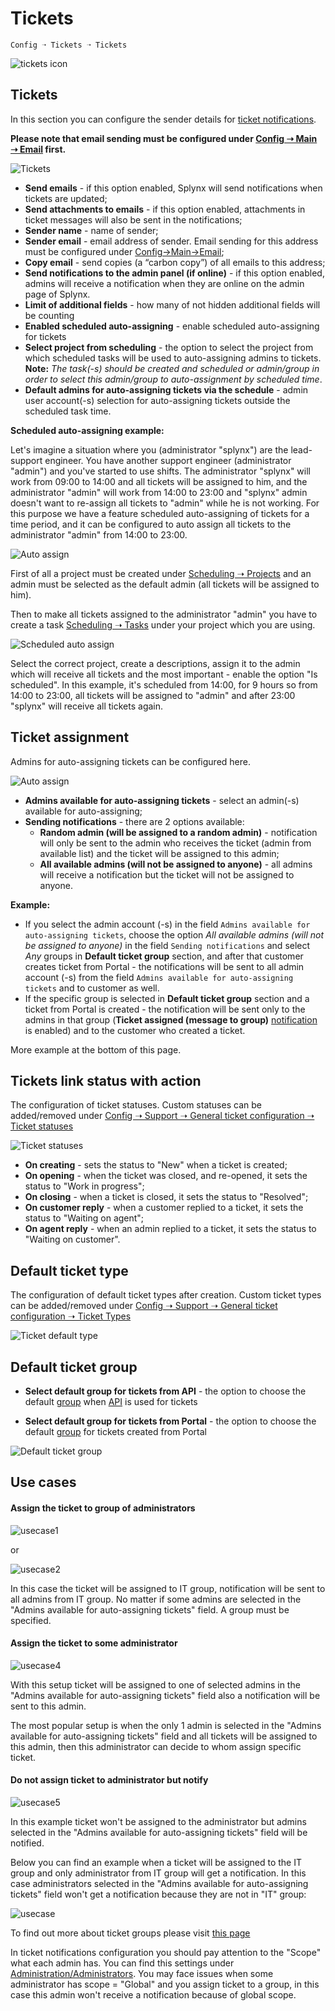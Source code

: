 Tickets
=============
`Config ➝ Tickets ➝ Tickets`

![tickets icon](icon.png)

## Tickets

In this section you can configure the sender details for [ticket notifications](configuration/support/ticket_notifications/tickets_notifications.md).

**Please note that email sending must be configured under [Config ➝ Main ➝ Email](configuration/main_configuration/email_config/email_config.md) first.**

![Tickets](tickets.png)

- **Send emails** - if this option enabled, Splynx will send notifications when tickets are updated;
- **Send attachments to emails** - if this option enabled, attachments in ticket messages  will also be sent in the notifications;
- **Sender name** - name of sender;
- **Sender email** - email address of sender. Email sending for this address must be configured under [Config->Main->Email](configuration/main_configuration/email_config/email_config.md);
- **Copy email** - send copies (a “carbon copy”) of all emails to this address;
- **Send notifications to the admin panel (if online)** - if this option enabled, admins will receive a notification when they are online on the admin page of Splynx.
- **Limit of additional fields** - how many of not hidden additional fields will be counting
- **Enabled scheduled auto-assigning** - enable scheduled auto-assigning for tickets
- **Select project from scheduling** - the option to select the project from which scheduled tasks will be used to auto-assigning admins to tickets. **Note:** *The task(-s) should be created and scheduled or admin/group in order to select this admin/group to auto-assignment by scheduled time*.
- **Default admins for auto-assigning tickets via the schedule** - admin user account(-s) selection for auto-assigning tickets outside the scheduled task time.


**Scheduled auto-assigning example:**

Let's imagine a situation where you (administrator "splynx") are the lead-support engineer. You have another support engineer (administrator "admin") and you've started to use shifts. The administrator "splynx" will work from 09:00 to 14:00 and all tickets will be assigned to him, and the administrator "admin" will work from 14:00 to 23:00 and "splynx" admin doesn't want to re-assign all tickets to "admin" while he is not working. For this purpose we have a feature scheduled auto-assigning of tickets for a time period, and it can be configured to auto assign all tickets to the administrator "admin" from 14:00 to 23:00.

![Auto assign](auto_assign.png)

First of all a project must be created under [Scheduling ➝ Projects](scheduling/projects/projects.md)
and an admin must be selected as the default admin (all tickets will be assigned to him).

Then to make all tickets assigned to the administrator "admin" you have to create a task [Scheduling ➝ Tasks](scheduling/tasks/tasks.md) under your project which you are using.

![Scheduled auto assign](task_example.png)

Select the correct project, create a descriptions, assign it to the admin which will receive all tickets and the most important - enable the option "Is scheduled". In this example, it's scheduled from 14:00, for 9 hours so from 14:00 to 23:00, all tickets will be assigned to "admin" and after 23:00 "splynx" will receive all tickets again.

## Ticket assignment

Admins for auto-assigning tickets can be configured here.

![Auto assign](ticket_assignment.png)

- **Admins available for auto-assigning tickets** - select an admin(-s) available for auto-assigning;
- **Sending notifications** - there are 2 options available:
  * **Random admin (will be assigned to a random admin)** - notification will only be sent to the admin who receives the ticket (admin from available list) and the ticket will be assigned to this admin;
  * **All available admins (will not be assigned to anyone)** - all admins will receive a notification but the ticket will not be assigned to anyone.

**Example:**
* If you select the admin account (-s) in the field `Admins available for auto-assigning tickets`, choose the option *All available admins (will not be assigned to anyone)* in the field `Sending notifications` and select *Any* groups in **Default ticket group** section, and after that customer creates ticket from Portal - the notifications will be sent to all admin account (-s) from the field `Admins available for auto-assigning tickets` and to customer as well.
* If the specific group is selected in **Default ticket group** section and a ticket from Portal is created - the notification will be sent only to the admins in that group (**Ticket assigned (message to group)** [notification](configuration/support/ticket_notifications/tickets_notifications.md) is enabled) and to the customer who created a ticket.

More example at the bottom of this page.

## Tickets link status with action

The configuration of ticket statuses. Custom statuses can be added/removed under [Config ➝ Support ➝ General ticket configuration ➝ Ticket statuses]()

![Ticket statuses](ticket_statuses.png)

- **On creating** - sets the status to "New" when a ticket is created;
- **On opening** - when the ticket was closed, and re-opened, it sets the status to "Work in progress";
- **On closing** - when a ticket is closed, it sets the status to "Resolved";
- **On customer reply** - when a customer replied to a ticket, it sets the status to "Waiting on agent";
- **On agent reply** - when an admin replied to a ticket, it sets the status to "Waiting on customer".

## Default ticket type

The configuration of default ticket types after creation. Custom ticket types can be added/removed under [Config ➝ Support ➝ General ticket configuration ➝ Ticket Types](configuration/support/general_ticket_configuration/general_ticket_configuration.md)

![Ticket default type](default_type.png)

## Default ticket group

- **Select default group for tickets from API** - the option to choose the default [group](configuration/support/general_ticket_configuration/general_ticket_configuration.md) when [API](administration/information/api_documentation/api_documentation.md) is used for tickets

- **Select default group for tickets from Portal** - the option to choose the default [group](configuration/support/general_ticket_configuration/general_ticket_configuration.md) for tickets created from Portal

![Default ticket group](default_group.png)


## Use cases

#### Assign the ticket to group of administrators

![usecase1](use_case_1.png)

or

![usecase2](use_case_2.png)

In this case the ticket will be assigned to IT group, notification will be sent to all admins from IT group. No matter if some admins are selected in the "Admins available for auto-assigning tickets" field. A group must be specified.

#### Assign the ticket to some administrator

![usecase4](use_case_4.png)

With this setup ticket will be assigned to one of selected admins in the "Admins available for auto-assigning tickets" field also a notification will be sent to this admin.

The most popular setup is when the only 1 admin is selected in the "Admins available for auto-assigning tickets" field and all tickets will be assigned to this admin, then this administrator can decide to whom assign specific ticket.

#### Do not assign ticket to administrator but notify

![usecase5](use_case_5.png)

In this example ticket won't be assigned to the administrator but admins selected in the "Admins available for auto-assigning tickets" field will be notified.

Below you can find an example when a ticket will be assigned to the IT group and only administrator from IT group will get a notification. In this case administrators selected in the "Admins available for auto-assigning tickets" field won't get a notification because they are not in "IT" group:

![usecase](use_case_3.png)

To find out more about ticket groups please visit [this page](configuration/support/general_ticket_configuration/general_ticket_configuration.md)

In ticket notifications configuration you should pay attention to the "Scope" what each admin has. You can find this settings under [Administration/Administrators](../../../administration/main/admins_and_permissions/admins_and_permissions.md). You may face issues when some administrator has scope = "Global" and you assign ticket to a group, in this case this admin won't receive a notification because of global scope.
